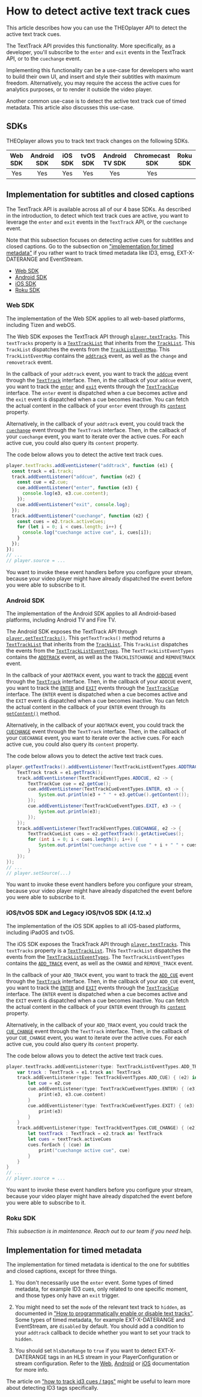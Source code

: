 # How to detect active text track cues

This article describes how you can use the THEOplayer API to detect the active text track cues.

The TextTrack API provides this functionality. More specifically, as a developer, you'll subscribe to the `enter` and `exit` events in the TextTrack API, or to the `cuechange` event.

Implementing this functionality can be a use-case for developers who want to build their own UI, and insert and style their subtitles with maximum freedom.
Alternatively, you may require the access the active cues for analytics purposes, or to render it outside the video player.

Another common use-case is to detect the active text track cue of timed metadata. This article also discusses this use-case.

## SDKs

THEOplayer allows you to track text track changes on the following SDKs.

| Web SDK | Android SDK | iOS SDK | tvOS SDK | Android TV SDK | Chromecast SDK | Roku SDK |
| :-----: | :---------: | :-----: | :------: | :------------: | :------------: | -------- |
|   Yes   |     Yes     |   Yes   |   Yes    |      Yes       |      Yes       |          |

## Implementation for subtitles and closed captions

The TextTrack API is available across all of our 4 base SDKs. As described in the introduction, to detect which text track cues are active, you want to leverage the `enter` and `exit` events in the `TextTrack` API, or the `cuechange` event.

Note that this subsection focuses on detecting active cues for subtitles and closed captions.
Go to the subsection on ["implementation for timed metadata"](#implementation-for-timed-metadata) if you rather want to track timed metadata like ID3, emsg, EXT-X-DATERANGE and EventStream.

- [Web SDK](#web-sdk)
- [Android SDK](#android-sdk)
- [iOS SDK](#iostvos-sdk-and-legacy-iostvos-sdk-412x)
- [Roku SDK](#roku-sdk)

### Web SDK

The implementation of the Web SDK applies to all web-based platforms, including Tizen and webOS.

The Web SDK exposes the TextTrack API through [`player.textTracks`](pathname:///theoplayer/v4/api-reference/web/classes/ChromelessPlayer.html#texttracks). This `textTracks` property is a [`TextTrackList`](pathname:///theoplayer/v4/api-reference/web/interfaces/TextTracksList.html) that inherits from the [`TrackList`](pathname:///theoplayer/v4/api-reference/web/interfaces/TrackList.html). This `TrackList` dispatches the events from the [`TrackListEventMap`](pathname:///theoplayer/v4/api-reference/web/interfaces/TrackListEventMap.html). This `TrackListEventMap` contains the [`addtrack`](pathname:///theoplayer/v4/api-reference/web/interfaces/TrackListEventMap.html#change) event, as well as the `change` and `removetrack` event.

In the callback of your `addtrack` event, you want to track the [`addcue`](pathname:///theoplayer/v4/api-reference/web/interfaces/TextTrackEventMap.html#addcue) event through the [`TextTrack`](pathname:///theoplayer/v4/api-reference/web/interfaces/TextTrack.html) interface. Then, in the callback of your `addcue` event, you want to track the [`enter`](pathname:///theoplayer/v4/api-reference/web/interfaces/TextTrackCueEventMap.html#enter) and [`exit`](pathname:///theoplayer/v4/api-reference/web/interfaces/TextTrackCueEventMap.html#exit) events through the [`TextTrackCue`](pathname:///theoplayer/v4/api-reference/web/interfaces/TextTrackCue.html) interface. The `enter` event is dispatched when a cue becomes active and the `exit` event is dispatched when a cue becomes inactive. You can fetch the actual content in the callback of your `enter` event through its [`content`](https://docs.theoplayer.com/api-reference/web/theoplayer.texttrackcue.md#content) property.

Alternatively, in the callback of your `addtrack` event, you could track the [`cuechange`](pathname:///theoplayer/v4/api-reference/web/interfaces/TextTrackEventMap.html#cuechange) event through the `TextTrack` interface. Then, in the callback of your `cuechange` event, you want to iterate over the active cues. For each active cue, you could also query its `content` property.

The code below allows you to detect the active text track cues.

```js
player.textTracks.addEventListener("addtrack", function (e1) {
  const track = e1.track;
  track.addEventListener("addcue", function (e2) {
    const cue = e2.cue;
    cue.addEventListener("enter", function (e3) {
      console.log(e3, e3.cue.content);
    });
    cue.addEventListener("exit", console.log);
  });
  track.addEventListener("cuechange", function (e2) {
    const cues = e2.track.activeCues;
    for (let i = 0; i < cues.length; i++) {
      console.log("cuechange active cue", i, cues[i]);
    }
  });
});
// ...
// player.source = ...
```

You want to invoke these event handlers before you configure your stream, because your video player might have already dispatched the event before you were able to subscribe to it.

### Android SDK

The implementation of the Android SDK applies to all Android-based platforms, including Android TV and Fire TV.

The Android SDK exposes the TextTrack API through [`player.getTextTracks()`](pathname:///theoplayer/v4/api-reference/android/com/theoplayer/android/api/player/Player.html#getTextTracks). This `getTextTracks()` method returns a [`TextTrackList`](pathname:///theoplayer/v4/api-reference/android/com/theoplayer/android/api/player/track/texttrack/TextTrackList.html) that inherits from the [`TrackList`](pathname:///theoplayer/v4/api-reference/android/com/theoplayer/android/api/player/track/TrackList.html). This `TrackList` dispatches the events from the [`TextTrackListEventTypes`](pathname:///theoplayer/v4/api-reference/android/com/theoplayer/android/api/event/track/texttrack/list/TextTrackListEventTypes.html). The `TextTrackListEventTypes` contains the [`ADDTRACK`](pathname:///theoplayer/v4/api-reference/android/com/theoplayer/android/api/event/track/texttrack/list/TextTrackListEventTypes.html#ADDTRACK) event, as well as the `TRACKLISTCHANGE` and `REMOVETRACK` event.

In the callback of your `ADDTRACK` event, you want to track the [`ADDCUE`](pathname:///theoplayer/v4/api-reference/android/com/theoplayer/android/api/event/track/texttrack/TextTrackEventTypes.html#ADDCUE) event through the [`TextTrack`](pathname:///theoplayer/v4/api-reference/android/com/theoplayer/android/api/player/track/texttrack/TextTrack.html) interface. Then, in the callback of your `ADDCUE` event, you want to track the [`ENTER`](pathname:///theoplayer/v4/api-reference/android/com/theoplayer/android/api/event/track/texttrack/texttrackcue/TextTrackCueEventTypes.html#ENTER) and [`EXIT`](pathname:///theoplayer/v4/api-reference/android/com/theoplayer/android/api/event/track/texttrack/texttrackcue/TextTrackCueEventTypes.html#EXIT) events through the [`TextTrackCue`](pathname:///theoplayer/v4/api-reference/android/com/theoplayer/android/api/player/track/texttrack/cue/TextTrackCue.html) interface. The `ENTER` event is dispatched when a cue becomes active and the `EXIT` event is dispatched when a cue becomes inactive. You can fetch the actual content in the callback of your `ENTER` event through its [`getContent()`](pathname:///theoplayer/v4/api-reference/android/com/theoplayer/android/api/player/track/texttrack/cue/TextTrackCue.html#getContent--) method.

Alternatively, in the callback of your `ADDTRACK` event, you could track the [`CUECHANGE`](pathname:///theoplayer/v4/api-reference/android/com/theoplayer/android/api/event/track/texttrack/TextTrackEventTypes.html#CUECHANGE) event through the `TextTrack` interface. Then, in the callback of your `CUECHANGE` event, you want to iterate over the active cues. For each active cue, you could also query its `content` property.

The code below allows you to detect the active text track cues.

```java
player.getTextTracks().addEventListener(TextTrackListEventTypes.ADDTRACK, e1 -> {
    TextTrack track = e1.getTrack();
    track.addEventListener(TextTrackEventTypes.ADDCUE, e2 -> {
        TextTrackCue cue = e2.getCue();
        cue.addEventListener(TextTrackCueEventTypes.ENTER, e3 -> {
            System.out.println(e3 + " " + e3.getCue().getContent());
        });
        cue.addEventListener(TextTrackCueEventTypes.EXIT, e3 -> {
            System.out.println(e3);
        });
    });
    track.addEventListener(TextTrackEventTypes.CUECHANGE, e2 -> {
        TextTrackCueList cues = e2.getTextTrack().getActiveCues();
        for (int i = 0; i < cues.length(); i++) {
            System.out.println("cuechange active cue " + i + " " + cues.getItem(i));
        }
    });
});
// ...
// player.setSource(...)
```

You want to invoke these event handlers before you configure your stream, because your video player might have already dispatched the event before you were able to subscribe to it.

### iOS/tvOS SDK and Legacy iOS/tvOS SDK (4.12.x)

The implementation of the iOS SDK applies to all iOS-based platforms, including iPadOS and tvOS.

The iOS SDK exposes the TrackTrack API through [`player.textTracks`](pathname:///theoplayer/v4/api-reference/ios/Classes/THEOplayer.html#/s:13THEOplayerSDK0A0C10textTracksAA13TextTrackList_pvp). This `textTracks` property is a [`TextTrackList`](pathname:///theoplayer/v4/api-reference/ios/Protocols/TextTrackList.html). This `TextTrackList` dispatches the events from the [`TextTrackListEventTypes`](pathname:///theoplayer/v4/api-reference/ios/Structs/TextTrackListEventTypes.html). The `TextTrackListEventTypes` contains the [`ADD_TRACK`](pathname:///theoplayer/v4/api-reference/ios/Structs/TextTrackListEventTypes.html#/s:13THEOplayerSDK23TextTrackListEventTypesV9ADD_TRACKAA0F4TypeCyAA03AdddF0CGvpZ) event, as well as the `CHANGE` and `REMOVE_TRACK` event.

In the callback of your `ADD_TRACK` event, you want to track the [`ADD_CUE`](pathname:///theoplayer/v4/api-reference/ios/Structs/TextTrackEventTypes.html#/s:13THEOplayerSDK19TextTrackEventTypesV7ADD_CUEAA0E4TypeCyAA06AddCueE0CGvpZ) event through the [`TextTrack`](pathname:///theoplayer/v4/api-reference/ios/Protocols/TextTrack.html) interface. Then, in the callback of your `ADD_CUE` event, you want to track the [`ENTER`](pathname:///theoplayer/v4/api-reference/ios/Structs/TextTrackCueEventTypes.html#/s:13THEOplayerSDK22TextTrackCueEventTypesV5ENTERAA0F4TypeCyAA0e5EnterF0CGvpZ) and [`EXIT`](pathname:///theoplayer/v4/api-reference/ios/Structs/TextTrackCueEventTypes.html#/s:13THEOplayerSDK22TextTrackCueEventTypesV4EXITAA0F4TypeCyAA0e4ExitF0CGvpZ) events through the [`TextTrackCue`](pathname:///theoplayer/v4/api-reference/ios/Protocols/TextTrackCue.html) interface. The `ENTER` event is dispatched when a cue becomes active and the `EXIT` event is dispatched when a cue becomes inactive.
You can fetch the actual content in the callback of your `ENTER` event through its [`content`](pathname:///theoplayer/v4/api-reference/ios/Protocols/TextTrackCue.html#/s:13THEOplayerSDK12TextTrackCueP7contentypSgvp) property.

Alternatively, in the callback of your `ADD_TRACK` event, you could track the [`CUE_CHANGE`](pathname:///theoplayer/v4/api-reference/ios/Structs/TextTrackEventTypes.html#/s:13THEOplayerSDK19TextTrackEventTypesV10CUE_CHANGEAA0E4TypeCyAA09CueChangeE0CGvpZ) event through the `TextTrack` interface. Then, in the callback of your `CUE_CHANGE` event, you want to iterate over the active cues. For each active cue, you could also query its `content` property.

The code below allows you to detect the active text track cues.

```swift
player.textTracks.addEventListener(type: TextTrackListEventTypes.ADD_TRACK) { (e1) in
    var track : TextTrack = e1.track as! TextTrack
    track.addEventListener(type: TextTrackEventTypes.ADD_CUE) { (e2) in
        let cue = e2.cue
        cue.addEventListener(type: TextTrackCueEventTypes.ENTER) { (e3) in
            print(e3, e3.cue.content)
        }
        cue.addEventListener(type: TextTrackCueEventTypes.EXIT) { (e3) in
            print(e3)
        }
    }
    track.addEventListener(type: TextTrackEventTypes.CUE_CHANGE) { (e2) in
        let textTrack : TextTrack = e2.track as! TextTrack
        let cues = textTrack.activeCues
        cues.forEach { (cue) in
            print("cuechange active cue", cue)
        }
    }
}
// ...
// player.source = ...
```

You want to invoke these event handlers before you configure your stream, because your video player might have already dispatched the event before you were able to subscribe to it.

### Roku SDK

_This subsection is in maintenance. Reach out to our team if you need help._

## Implementation for timed metadata

The implementation for timed metadata is identical to the one for subtitles and closed captions, except for three things.

1. You don't necessarily use the `enter` event.
   Some types of timed metadata, for example ID3 cues, only related to one specific moment, and those types only have an `exit` trigger.

2. You might need to set the `mode` of the relevant text track to `hidden`, as documented in ["How to programmatically enable or disable text tracks"](03-how-to-programmatically-disable-text-tracks.md).
   Some types of timed metadata, for example EXT-X-DATERANGE and EventStream, are `disabled` by default. You should add a condition to your `addtrack` callback to decide whether you want to set your track to `hidden`.

3. You should set `hlsDateRange` to `true` if you want to detect EXT-X-DATERANGE tags in an HLS stream in your PlayerConfiguration or stream configuration. Refer to the [Web](pathname:///theoplayer/v4/api-reference/web/interfaces/PlayerConfiguration.html#hlsDateRange), [Android](<pathname:///theoplayer/v4/api-reference/android/com/theoplayer/android/api/THEOplayerConfig.Builder.html#hlsDateRange(boolean)>) or [iOS](pathname:///theoplayer/v4/api-reference/ios/Classes/THEOplayerConfiguration.html) documentation for more info.

The article on ["how to track id3 cues / tags"](06-how-to-track-id3-cues-tags.md) might be useful to learn more about detecting ID3 tags specifically.
